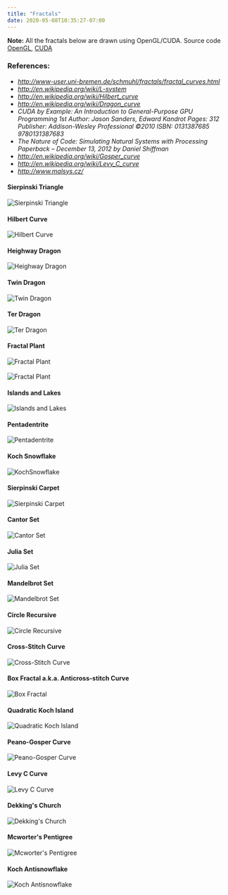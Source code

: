 ```yaml
---
title: "Fractals"
date: 2020-05-08T10:35:27-07:00
---
```

<b>Note:</b> All the fractals below are drawn using OpenGL/CUDA. Source code <a href="https://github.com/chaitanyav/opengl" target="_blank">OpenGL</a>, <a href="https://github.com/chaitanyav/CUDA" target="_blank">CUDA</a>
<div>
<p>
<h3>References:</h3>
<ul>
<li><cite><a href="http://www-user.uni-bremen.de/schmuhl/fractals/fractal_curves.html" target="_blank">http://www-user.uni-bremen.de/schmuhl/fractals/fractal_curves.html</a></cite></li>
<li><cite><a href="http://en.wikipedia.org/wiki/L-system" target="_blank">http://en.wikipedia.org/wiki/L-system</a></cite></li>
<li><cite><a href="http://en.wikipedia.org/wiki/Hilbert_curve" target="_blank">http://en.wikipedia.org/wiki/Hilbert_curve</a></cite></li>
<li><cite><a href="http://en.wikipedia.org/wiki/Dragon_curve" target="_blank">http://en.wikipedia.org/wiki/Dragon_curve</a></cite></li>
<li><cite>CUDA by Example: An Introduction to General-Purpose GPU Programming 1st Author: Jason Sanders, Edward Kandrot Pages: 312 Publisher: Addison-Wesley Professional ©2010 ISBN: 0131387685 9780131387683</cite></li>
<li><cite>The Nature of Code: Simulating Natural Systems with Processing Paperback – December 13, 2012 by Daniel Shiffman</cite></li>
<li><cite><a href="http://en.wikipedia.org/wiki/Gosper_curve" target="_blank">http://en.wikipedia.org/wiki/Gosper_curve</a></cite></li>
<li><cite><a href="http://en.wikipedia.org/wiki/L%C3%A9vy_C_curve" target="_blank">http://en.wikipedia.org/wiki/Levy_C_curve</a></cite></li>
<li><cite><a href="http://www.malsys.cz/" target="_blank">http://www.malsys.cz/</a></cite></li>
</ul>
</p>

<h4>Sierpinski Triangle </h4>
<img src="https://farm6.staticflickr.com/5575/14750003283_7e5f27a5f3_k.jpg"  title="Sierpinski Triangle" alt="Sierpinski Triangle">
</div>

<div>
<h4>Hilbert Curve </h4>
<img src="https://farm6.staticflickr.com/5560/14750003443_04ed322216_k.jpg"  title="Hilbert Curve" alt="Hilbert Curve">
</div>

<div>
<h4>Heighway Dragon</h4>
<img src="https://farm3.staticflickr.com/2938/14543504049_389bdbef25_k.jpg"  title="Heighway Dragon" alt="Heighway Dragon">
</div>

<div>
<h4>Twin Dragon</h4>
<img src="https://farm4.staticflickr.com/3897/14543498728_295d60c947_k.jpg"  title="Twin Dragon" alt="Twin Dragon">
</div>

<div>
<h4>Ter Dragon</h4>
<img src="https://farm3.staticflickr.com/2903/14707141896_0a0a1cb2fa_k.jpg"  title="Ter Dragon" alt="Ter Dragon">
</div>

<div>
<h4>Fractal Plant</h4>
<img src="https://farm4.staticflickr.com/3844/14727774864_e48dffd34a_k.jpg"  title="Fractal Plant" alt="Fractal Plant">
<br/>
<br/>
<img src="https://farm4.staticflickr.com/3913/14730143605_31c5f37855_k.jpg"  title="Fractal Plant" alt="Fractal Plant">
</div>

<div>
<h4>Islands and Lakes</h4>
<img src="https://farm4.staticflickr.com/3914/14543498858_04e7ef868c_k.jpg"  title="Islands and Lakes" alt="Islands and Lakes">
</div>

<div>
<h4>Pentadentrite</h4>
<img src="https://farm6.staticflickr.com/5566/14707141976_588f7cd069_k.jpg"  title="Pentadentrite" alt="Pentadentrite">
</div>

<div>
<h4>Koch Snowflake</h4>
<img src="https://farm6.staticflickr.com/5561/14727774704_26ec982e19_k.jpg"  title="Koch Snowflake" alt="KochSnowflake">
</div>

<div>
<h4>Sierpinski Carpet</h4>
<img src="https://farm6.staticflickr.com/5572/14730143505_1b9753f844_k.jpg"  title="Sierpinski Carpet" alt="Sierpinski Carpet">
</div>

<div>
<h4>Cantor Set</h4>
<img src="https://farm4.staticflickr.com/3922/14727774934_5f75667a22_k.jpg"  title="Cantor Set" alt="Cantor Set">
</div>

<div>
<h4>Julia Set</h4>
<img src="https://farm4.staticflickr.com/3919/14727774794_a9f215df69_k.jpg"  title="Julia Set" alt="Julia Set">
</div>

<div>
<h4>Mandelbrot Set</h4>
<img src="https://farm4.staticflickr.com/3898/14730427525_7353ca6c62_h.jpg"  title="Mandelbrot Set" alt="Mandelbrot Set">
</div>

<div>
<h4>Circle Recursive</h4>
<img src="https://farm4.staticflickr.com/3905/14543469400_d24e0608dc_k.jpg"  title="Circle Recursive" alt="Circle Recursive">
</div>

<div>
<h4>Cross-Stitch Curve</h4>
<img src="https://farm4.staticflickr.com/3879/14543504119_308e17886b_k.jpg"  title="Cross-Stitch Curve" alt="Cross-Stitch Curve">
</div>

<div>
<h4>Box Fractal a.k.a. Anticross-stitch Curve</h4>
<img src="https://farm6.staticflickr.com/5584/14727774974_cc5e6dab32_k.jpg"  title="Box Fractal" alt="Box Fractal">
</div>

<div>
<h4>Quadratic Koch Island</h4>
<img src="https://farm6.staticflickr.com/5569/14728200974_ea9beb7aa9_k.jpg"  title="Quadratic Koch Island" alt="Quadratic Koch Island">
</div>

<div>
<h4>Peano-Gosper Curve</h4>
<img src="https://farm6.staticflickr.com/5553/14552840327_35e03b0e8a_k.jpg"  title="Peano-Gosper Curve" alt="Peano-Gosper Curve">
</div>

<div>
<h4>Levy C Curve</h4>
<img src="https://farm3.staticflickr.com/2898/14555156379_5260a209f2_k.jpg"  title="Levy CCurve" alt="Levy C Curve">
</div>

<div>
<h4>Dekking's Church</h4>
<img src="https://farm3.staticflickr.com/2922/14560589307_749a71cc2a_k.jpg"  title="Dekking's Church" alt="Dekking's Church">
</div>

<div>
<h4>Mcworter's Pentigree</h4>
<img src="https://farm4.staticflickr.com/3842/14751777874_3f7f3c1802_k.jpg"  title="Mcworter's Pentigree" alt="Mcworter's Pentigree">
</div>


<div>
<h4>Koch Antisnowflake</h4>
<img src="https://farm6.staticflickr.com/5582/14576279617_bd0f1c3032_k.jpg"  title="Koch Antisnowflake" alt="Koch Antisnowflake">
</div>

